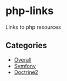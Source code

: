 # php-links
Links to php resources

## Categories
- [Overall](Overall.md)
- [Symfony](Symfony.md)
- [Doctrine2](Doctrine2.md)